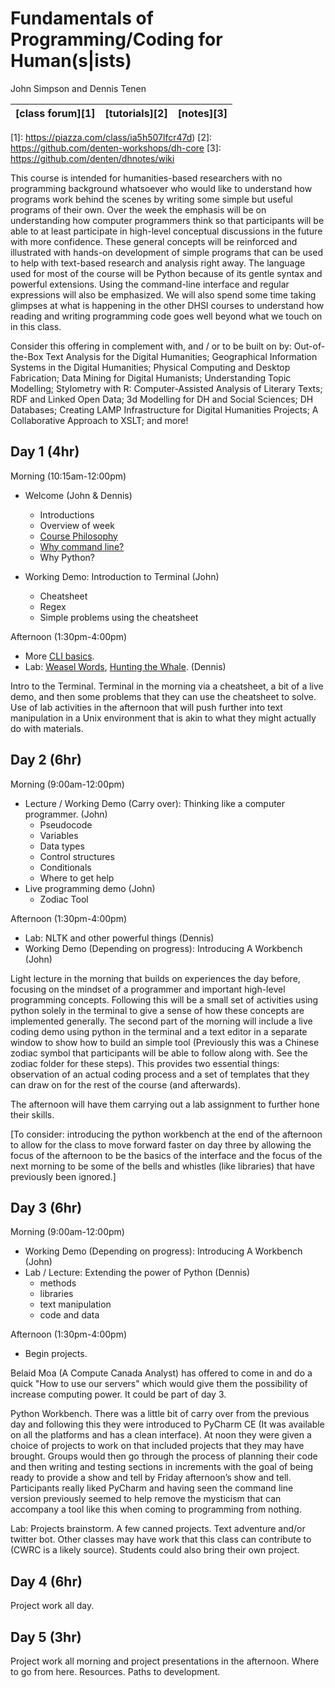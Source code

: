 # Fundamentals of Programming/Coding for Human(s|ists)
John Simpson and Dennis Tenen

[class forum][1] | [tutorials][2] | [notes][3]
-----------------|----------------|-------

[1]: https://piazza.com/class/ia5h507lfcr47d)
[2]: https://github.com/denten-workshops/dh-core
[3]: https://github.com/denten/dhnotes/wiki

This course is intended for humanities-based researchers with no programming
background whatsoever who would like to understand how programs work behind the
scenes by writing some simple but useful programs of their own. Over the week
the emphasis will be on understanding how computer programmers think so that
participants will be able to at least participate in high-level conceptual
discussions in the future with more confidence. These general concepts will be
reinforced and illustrated with hands-on development of simple programs that
can be used to help with text-based research and analysis right away. The
language used for most of the course will be Python because of its gentle
syntax and powerful extensions. Using the command-line interface and regular
expressions will also be emphasized. We will also spend some time taking
glimpses at what is happening in the other DHSI courses to understand how
reading and writing programming code goes well beyond what we touch on in this
class.

Consider this offering in complement with, and / or to be built on by:
Out-of-the-Box Text Analysis for the Digital Humanities; Geographical
Information Systems in the Digital Humanities; Physical Computing and Desktop
Fabrication; Data Mining for Digital Humanists; Understanding Topic Modelling;
Stylometry with R: Computer-Assisted Analysis of Literary Texts; RDF and Linked
Open Data; 3d Modelling for DH and Social Sciences; DH Databases; Creating LAMP
Infrastructure for Digital Humanities Projects; A Collaborative Approach to
XSLT; and more!

## Day 1 (4hr)

Morning (10:15am-12:00pm)
- Welcome (John & Dennis)
  - Introductions
  - Overview of week
  - [Course Philosophy][6]
  - [Why command line?][7]
  - Why Python?

- Working Demo: Introduction to Terminal (John)
  - Cheatsheet
  - Regex
  - Simple problems using the cheatsheet

[6]: https://github.com/denten-workshops/dh-core#philosophy
[7]: https://github.com/denten/dhnotes/blob/master/cli-basics.md#why-command-line

Afternoon (1:30pm-4:00pm)
- More [CLI basics][8].
- Lab: [Weasel Words][4], [Hunting the Whale][5]. (Dennis)

[4]: https://github.com/denten-courses/dhsi-coding-fundamentals/blob/master/labs/weasel.md
[5]: https://github.com/denten-courses/dhsi-coding-fundamentals/blob/master/labs/whale.md
[8]: https://github.com/denten/dhnotes/blob/master/cli-basics.md#table-of-contents

Intro to the Terminal. Terminal in the morning via a cheatsheet, a bit of a live 
demo, and then some problems that they can use the cheatsheet to solve.  Use of lab
activities in the afternoon that will push further into text manipulation in a Unix environment that is akin to what they might actually do with materials.

## Day 2 (6hr)

Morning (9:00am-12:00pm)
- Lecture / Working Demo (Carry over): Thinking like a computer programmer. (John)
  - Pseudocode
  - Variables
  - Data types
  - Control structures
  - Conditionals
  - Where to get help
- Live programming demo (John)
  - Zodiac Tool

Afternoon (1:30pm-4:00pm)
- Lab: NLTK and other powerful things (Dennis)
- Working Demo (Depending on progress): Introducing A Workbench (John)

Light lecture in the morning that builds on experiences the day before, focusing on
the mindset of a programmer and important high-level programming concepts.  Following this will be a small set of activities using python solely in the terminal to give a sense of how these concepts are implemented generally.  The second part of the morning will include a live coding demo using python in the terminal and a text editor in a separate window to show how to build an simple tool (Previously this was a Chinese zodiac symbol that participants will be able to follow along with. See the zodiac folder for these steps).  This provides two essential things: observation of an actual coding process and a set of templates that they can draw on for the rest of the course (and afterwards).  

The afternoon will have them carrying out a lab assignment to further hone their skills.

[To consider: introducing the python workbench at the end of the afternoon to allow for the class to move forward faster on day three by allowing the focus of the afternoon to be the basics of the interface and the focus of the next morning to be some of the bells and whistles (like libraries) that have previously been ignored.]

## Day 3 (6hr)

Morning (9:00am-12:00pm)
- Working Demo (Depending on progress): Introducing A Workbench (John)
- Lab / Lecture: Extending the power of Python (Dennis)
  - methods
  - libraries
  - text manipulation
  - code and data

Afternoon (1:30pm-4:00pm)
- Begin projects.

Belaid Moa (A Compute Canada Analyst) has offered to come in and do a quick "How to use our servers" which would give them the possibility of increase computing power.  It could be part of day 3.

Python Workbench.  There was a little bit of carry over from the
previous day and following this they were introduced to PyCharm CE (It was
available on all the platforms and has a clean interface). At noon they were
given a choice of projects to work on that included projects that they may have
brought.  Groups would then go through the process of planning their code and
then writing and testing sections in increments with the goal of being ready to
provide a show and tell by Friday afternoon’s show and tell. Participants
really liked PyCharm and having seen the command line version previously seemed
to help remove the mysticism that can accompany a tool like this when coming
to programming from nothing.

Lab: Projects brainstorm. A few canned projects. Text adventure and/or twitter
bot.  Other classes may have work that this class can contribute to (CWRC is a likely source).  Students could also bring their own project.

## Day 4 (6hr)

Project work all day.

## Day 5 (3hr)

Project work all morning and project presentations in the afternoon. Where to go from here. Resources. Paths to development.
